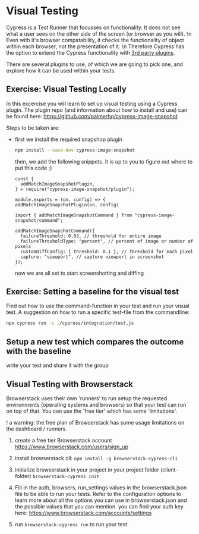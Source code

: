 # Visual Testing

Cypress is a Test Runner that focusses on functionality. It does not see what a user sees on the
other side of the screen (or browser as you will). \n
Even with it's browser compatability, it checks the functionality of object within each browser, not the
presentation of it. \n Therefore Cypress has the option to extend the Cypress functionality with [3rd party plugins](https://docs.cypress.io/plugins/).

There are several plugins to use, of which we are going to pick one, and explore how it can be used within
your tests.

## Exercise: Visual Testing Locally

In this excercise you will learn to set up visual testing using a Cypress plugin.
The plugin repo (and information about how to install and use) can be found here:
<https://github.com/palmerhq/cypress-image-snapshot>

Steps to be taken are:

- first we install the required snapshop plugin

  ```bash
  npm install --save-dev cypress-image-snapshot
  ```

  then, we add the following snippets. It is up to you to figure out where
  to put this code ;)

  ```nodejs
  const {
    addMatchImageSnapshotPlugin,
  } = require("cypress-image-snapshot/plugin");

  module.exports = (on, config) => {
  addMatchImageSnapshotPlugin(on, config)
  ```

  ```nodejs
  import { addMatchImageSnapshotCommand } from "cypress-image-snapshot/command";

  addMatchImageSnapshotCommand({
    failureThreshold: 0.03, // threshold for entire image
    failureThresholdType: "percent", // percent of image or number of pixels
    customDiffConfig: { threshold: 0.1 }, // threshold for each pixel
    capture: "viewport", // capture viewport in screenshot
  });
  ```

  now we are all set to start screenshotting and diffing

## Exercise: Setting a baseline for the visual test

Find out how to use the command-function in your test and run your visual test.
A suggestion on how to run a specific test-file from the commandline:

```bash
npx cypress run -s ./cypress/integration/test.js
```

## Setup a new test which compares the outcome with the baseline

write your test and share it with the group

## Visual Testing with Browserstack

Browserstack uses their own 'runners' to run setup the requested environments (operating systems and browsers) so that your test can run on top of that. You can use the 'free tier' which has some 'limitations'.

! a warning: the free plan of Browserstack has some usage limitations on the dashboard / runners.

1. create a free tier Browserstack account
   <https://www.browserstack.com/users/sign_up>

2. install browserstack cli:
   `npm install -g browserstack-cypress-cli`
3. initialize browserstack in your project in your project folder (client-folder)
   `browserstack-cypress init`
4. Fill in the auth, browsers, run_settings values in the browserstack.json file to be able to run your tests. Refer to the configuration options to learn more about all the options you can use in browserstack.json and the possible values that you can mention.
   you can find your auth key here:
   <https://www.browserstack.com/accounts/settings>

5. run `browserstack-cypress run` to run your test
